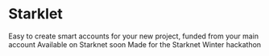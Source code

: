 # Starklet

Easy to create smart accounts for your new project, funded from your main account
Available on Starknet soon
Made for the Starknet Winter hackathon